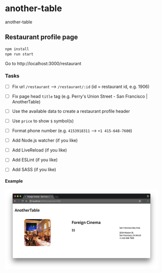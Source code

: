# another-table

another-table

## Restaurant profile page

```bash
npm install
npm run start
```

Go to http://localhost:3000/restaurant

### Tasks

- [ ] Fix url `/restaurant` --> `/restaurant/:id` (id = restaurant id, e.g. 1906)

- [ ] Fix page head `title` tag (e.g. Perry's Union Street - San Francisco | AnotherTable)

- [ ] Use the available data to create a restaurant profile header

- [ ] Use `price` to show `$` symbol(s)

- [ ] Format phone number (e.g. `4153918311` --> `+1 415-648-7600`)

- [ ] Add Node.js watcher (if you like)

- [ ] Add LiveReload (if you like)

- [ ] Add ESLint (if you like)

- [ ] Add SASS (if you like)

#### Example

![restaurant profile header](restaurant-profile-header.png "restaurant profile header")
